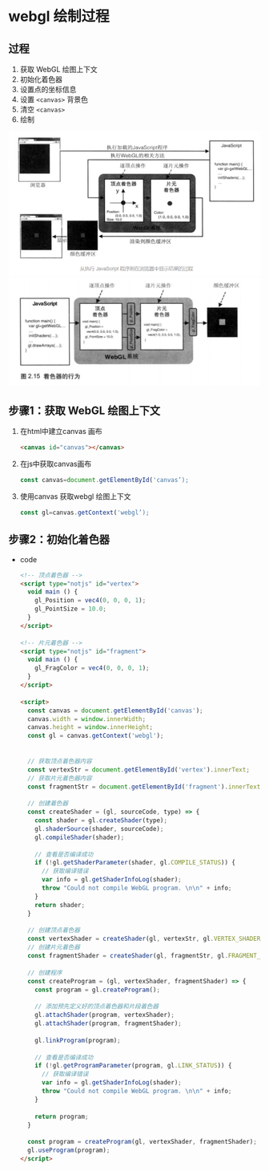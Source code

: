 # webgl 绘制过程

## 过程

1. 获取 WebGL 绘图上下文
2. 初始化着色器
3. 设置点的坐标信息
4. 设置 `<canvas>` 背景色
5. 清空 `<canvas>`
6. 绘制

  ![alt text](images/从执行javascript程序到浏览器中显示结果的过程.png)
  ![alt text](images/着色器行为.png)

## 步骤1：获取 WebGL 绘图上下文

1. 在html中建立canvas 画布

    ```html
    <canvas id="canvas"></canvas>
    ```

2. 在js中获取canvas画布

    ```js
    const canvas=document.getElementById('canvas’);
    ```

3. 使用canvas 获取webgl 绘图上下文

    ```js
    const gl=canvas.getContext('webgl’);
    ```

## 步骤2：初始化着色器

+ code

  ```html
  <!-- 顶点着色器 -->
  <script type="notjs" id="vertex">
    void main () {
      gl_Position = vec4(0, 0, 0, 1);
      gl_PointSize = 10.0;
    }
  </script>

  <!-- 片元着色器 -->
  <script type="notjs" id="fragment">
    void main () {
      gl_FragColor = vec4(0, 0, 0, 1);
    }
  </script>

  <script>
    const canvas = document.getElementById('canvas');
    canvas.width = window.innerWidth;
    canvas.height = window.innerHeight;
    const gl = canvas.getContext('webgl');


    // 获取顶点着色器内容
    const vertexStr = document.getElementById('vertex').innerText;
    // 获取片元着色器内容
    const fragmentStr = document.getElementById('fragment').innerText;

    // 创建着色器
    const createShader = (gl, sourceCode, type) => {
      const shader = gl.createShader(type);
      gl.shaderSource(shader, sourceCode);
      gl.compileShader(shader);

      // 查看是否编译成功
      if (!gl.getShaderParameter(shader, gl.COMPILE_STATUS)) {
        // 获取编译错误
        var info = gl.getShaderInfoLog(shader);
        throw "Could not compile WebGL program. \n\n" + info;
      }
      return shader;
    }

    // 创建顶点着色器
    const vertexShader = createShader(gl, vertexStr, gl.VERTEX_SHADER);
    // 创建片元着色器
    const fragmentShader = createShader(gl, fragmentStr, gl.FRAGMENT_SHADER);

    // 创建程序
    const createProgram = (gl, vertexShader, fragmentShader) => {
      const program = gl.createProgram();

      // 添加预先定义好的顶点着色器和片段着色器
      gl.attachShader(program, vertexShader);
      gl.attachShader(program, fragmentShader);

      gl.linkProgram(program);

      // 查看是否编译成功
      if (!gl.getProgramParameter(program, gl.LINK_STATUS)) {
        // 获取编译错误
        var info = gl.getShaderInfoLog(shader);
        throw "Could not compile WebGL program. \n\n" + info;
      }

      return program;
    }

    const program = createProgram(gl, vertexShader, fragmentShader);
    gl.useProgram(program);
  </script>
  ```
